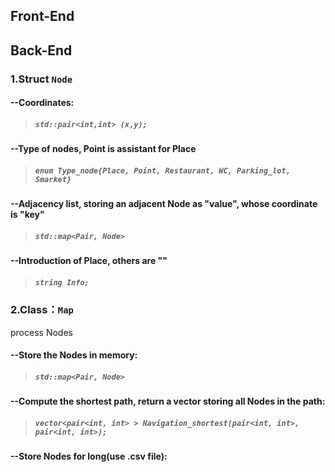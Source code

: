 
##  Front-End  

##  Back-End  
###  1.Struct `Node`  

####  --Coordinates:  
>#####  `std::pair<int,int> (x,y);`  

####  --Type of nodes, Point is assistant for Place  

>#####  `enum Type_node{Place, Point, Restaurant, WC, Parking_lot, Smarket}`  

####  --Adjacency list, storing an adjacent Node as "value", whose coordinate is "key"  

>#####  `std::map<Pair, Node>`  

####  --Introduction of Place, others are ""  
>#####  `string Info;`  

###  2.Class：`Map`  
process Nodes  
####  --Store the Nodes in memory:  
>#####  `std::map<Pair, Node>`  

####  --Compute the shortest path, return a vector storing all Nodes in the path:  
>#####  `vector<pair<int, int> > Navigation_shortest(pair<int, int>, pair<int, int>);`  

####  --Store Nodes for long(use .csv file):  
